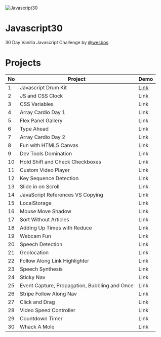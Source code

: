 ![Javascript30](https://camo.githubusercontent.com/07ca65497065dd926bd889c53b7b7652f8ef3cbc4320739cf7ebed3c4d34cb2d/68747470733a2f2f6a61766173637269707433302e636f6d2f696d616765732f4a53332d736f6369616c2d73686172652e706e67)

# Javascript30
 30 Day Vanilla Javascript Challenge by [@wesbos](https://github.com/wesbos)

# Projects

| No | Project | Demo |
| --- | --- | --- |
| 1 | Javascript Drum Kit | [Link](https://fl4wn.github.io/Javascript30/01%20-%20JavaScript%20Drum%20Kit/)
| 2 | JS and CSS Clock | Link
| 3 | CSS Variables | Link
| 4 | Array Cardio Day 1 | Link
| 5 | Flex Panel Gallery | Link
| 6 | Type Ahead | Link
| 7 | Array Cardio Day 2 | Link
| 8 | Fun with HTML5 Canvas | Link
| 9 | Dev Tools Domination | Link
| 10 | Hold Shift and Check Checkboxes | Link
| 11 | Custom Video Player | Link
| 12 | Key Sequence Detection | Link
| 13 | Slide in on Scroll | Link
| 14 | JavaScript References VS Copying | Link
| 15 | LocalStorage | Link
| 16 | Mouse Move Shadow | Link
| 17 | Sort Without Articles | Link
| 18 | Adding Up Times with Reduce | Link
| 19 | Webcam Fun | Link
| 20 | Speech Detection | Link
| 21 | Geolocation | Link
| 22 | Follow Along Link Highlighter | Link
| 23 | Speech Synthesis | Link
| 24 | Sticky Nav | Link
| 25 | Event Capture, Propagation, Bubbling and Once | Link
| 26 | Stripe Follow Along Nav | Link
| 27 | Click and Drag | Link
| 28 | Video Speed Controller | Link
| 29 | Countdown Timer | Link
| 30 | Whack A Mole | Link